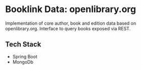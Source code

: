 # Booklink Data: openlibrary.org
Implementation of core author, book and edition data based on openlibrary.org. Interface to query books exposed via 
REST.

## Tech Stack
* Spring Boot
* MongoDb
